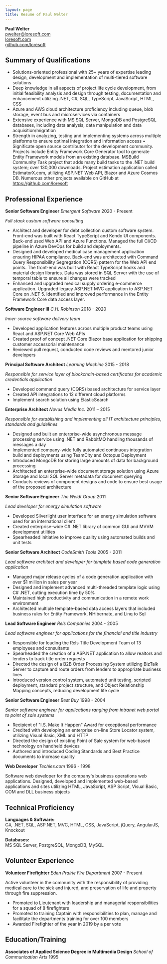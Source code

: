 ```yaml
---
layout: page
title: Resume of Paul Welter
---
```


**Paul Welter**   
[pwelter@loresoft.com](mailto:pwelter@loresoft.com)    
[loresoft.com](http://loresoft.com/)   
[github.com/loresoft](https://github.com/loresoft)    

## Summary of Qualifications

* Solutions-oriented professional with 25+ years of expertise leading design, development and implementation of multi-tiered software solutions
* Deep knowledge in all aspects of project life cycle development, from initial feasibility analysis and design through testing, documentation and enhancement utilizing .NET, C#, SQL, TypeScript, JavaScript, HTML, CSS
* Azure and AWS cloud architecture proficiency including queue, blob storage, event bus and microservices via containers
* Extensive experience with MS SQL Server, MongoDB and PostgreSQL databases, including data analysis, data manipulation and data acquisition/migration
* Strength in analyzing, testing and implementing systems across multiple platforms to ensure optimal integration and information access
• Significate open source contributor for the development community. Projects include Entity Framework Core Generator tool to generate Entity Framework models from an existing database. MSBuild Community Task project that adds many build tasks to the .NET build system; over 130,000 downloads. Project estimation application called EstimatorX.com, utilizing ASP.NET Web API, Blazor and Azure Cosmos DB. Numerous other projects available on GitHub at https://github.com/loresoft

## Professional Experience

**Senior Software Engineer** *Emergent Software* 2020 - Present

*Full stack custom software consulting*

* Architect and developer for debt collection custom software system. Front-end was built with React TypeScript and Kendo UI components. Back-end used Web API and Azure Functions. Managed the full CI/CD pipeline in Azure DevOps for build and deployments.
* Designed and developed medical case management application ensuring HIPAA compliance. Back-end was architected with Command Query Responsibility Segregation (CQRS) pattern for the Web API end points. The front-end was built with React TypeScript hooks and material design libraries. Data was stored in SQL Server with the use of temporal table to ensure all changes were tracked
* Enhanced and upgraded medical supply ordering e-commerce application. Upgraded legacy ASP.NET MVC application to ASP.NET Core on .NET 5. Identified and improved performance in the Entity Framework Core data access layer.

**Software Engineer III** *C.H. Robinson* 2018 - 2020

*Inner-source software delivery team*

* Developed application features across multiple product teams using React and ASP.NET Core Web APIs
* Created proof of concept .NET Core Blazor base application for shipping customer accessorial maintenance
* Reviewed pull request, conducted code reviews and mentored junior developers

**Principal Software Architect** *Learning Machine* 2015 - 2018

*Responsible for service layer of blockchain-based certificates for academic credentials application*

* Developed command query (CQRS) based architecture for service layer
* Created API integrations to 12 different cloud platforms
* Implement search solution using ElasticSearch

**Enterprise Architect** *Novus Media Inc.* 2011 – 2015

*Responsible for establishing and implementing all IT architecture principles, standards and guidelines*

* Designed and built an enterprise-wide asynchronous message processing service using .NET and RabbitMQ handling thousands of messages a day
* Implemented company-wide fully automated continuous integration build and deployments using TeamCity and Octopus Deployment
* Introduced MongoDB for storing large amounts of data for background processing
* Architected an enterprise-wide document storage solution using Azure Storage and local SQL Server metadata for document querying
* Conducts reviews of component designs and code to ensure best usage of the proposed architecture

**Senior Software Engineer** *The Weidt Group* 2011

*Lead developer for energy simulation software*

* Developed Silverlight user interface for an energy simulation software used for an international client
* Created enterprise-wide C# .NET library of common GUI and MVVM development utilities
* Spearheaded initiative to improve quality using automated builds and unit tests 

**Senior Software Architect** *CodeSmith Tools* 2005 - 2011

*Lead software architect and developer for template based code generation application*

* Managed major release cycles of a code generation application with over $1 million in sales per year
* Designed and implement advanced multi-threaded template logic using C# .NET, cutting execution time by 50%
* Maintained high productivity and communication in a remote work environment
* Architected multiple template-based data access layers that included business rules for Entity Framework, NHibernate, and Linq to Sql

**Lead Software Engineer** *Rels Companies* 2004 - 2005

*Lead software engineer for applications for the financial and title industry* 

* Responsible for leading the Rels Title Development Team of 13 employees and consultants 
* Spearheaded the creation of a ASP.NET application to allow realtors and lenders to track title order requests
* Directed the design of a B2B Order Processing System utilizing BizTalk Server to capture and route orders from lenders to appropriate business lines
* Introduced version control system, automated unit testing, scripted deployment, standard project structure, and Object Relationship Mapping concepts, reducing development life cycle

**Senior Software Engineer** *Best Buy* 1998 - 2004

*Senior software engineer for applications ranging from intranet web portal to point of sale systems*

* Recipient of "I.S. Make It Happen" Award for exceptional performance
* Credited with developing an enterprise on-line Store Locator system, utilizing Visual Basic, XML and HTTP
* Directed the design of existing Point of Sale system for web-based technology on handheld devices
* Authored and introduced Coding Standards and Best Practice documents to increase quality

**Web Developer** *Techies.com* 1996 - 1998

Software web developer for the company's business operations web applications.  Designed, developed and implemented web-based applications and sites utilizing HTML, JavaScript, ASP Script, Visual Basic, COM and DLL business objects

## Technical Proficiency

**Languages & Software:**  
C#, .NET, SQL, ASP.NET, MVC, HTML, CSS, JavaScript, jQuery, AngularJS, Knockout

**Databases:**  
MS SQL Server, PostgreSQL, MongoDB, MySQL

## Volunteer Experience

**Volunteer Firefighter** *Eden Prairie Fire Department* 2007 - Present

Active volunteer in the community with the responsibility of providing medical care to the sick and injured, and preservation of life and property through fire suppression.

* Promoted to Lieutenant with leadership and managerial responsibilities for a squad of 8 firefighters
* Promoted to training Captain with responsibilities to plan, manage and facilitate the departments training for over 100 members
* Awarded Firefighter of the year in 2019 by a per vote

## Education/Training

**Associates of Applied Science Degree in Multimedia Design** *School of Communication Arts* 1995
